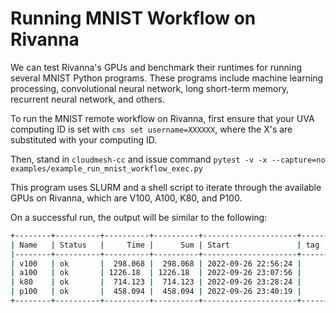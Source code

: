 # Running MNIST Workflow on Rivanna

We can test Rivanna's GPUs and benchmark
their runtimes for running several MNIST
Python programs. These programs include
machine learning processing, convolutional
neural network, long short-term memory,
recurrent neural network, and others.

To run the MNIST remote workflow on
Rivanna, first ensure that your UVA computing
ID is set with `cms set username=XXXXXX`, where
the X's are substituted with your computing ID.

Then, stand in `cloudmesh-cc` and issue command
`pytest -v -x --capture=no examples/example_run_mnist_workflow_exec.py`

This program uses SLURM and a shell script to
iterate through the available GPUs on Rivanna,
which are V100, A100, K80, and P100.

On a successful run, the output will be similar to
the following:

```bash
+--------+----------+----------+----------+---------------------+-------+-------+-------------+--------+-------+-------------------------------------+
| Name   | Status   |     Time |      Sum | Start               | tag   | msg   | Node        | User   | OS    | Version                             |
|--------+----------+----------+----------+---------------------+-------+-------+-------------+--------+-------+-------------------------------------|
| v100   | ok       |  298.068 |  298.068 | 2022-09-26 22:56:24 |       |       | udc-ba36-36 | XXXXXX | Linux | #1 SMP Wed Feb 23 16:47:03 UTC 2022 |
| a100   | ok       | 1226.18  | 1226.18  | 2022-09-26 23:07:56 |       |       | udc-ba36-36 | XXXXXX | Linux | #1 SMP Wed Feb 23 16:47:03 UTC 2022 |
| k80    | ok       |  714.123 |  714.123 | 2022-09-26 23:28:24 |       |       | udc-ba36-36 | XXXXXX | Linux | #1 SMP Wed Feb 23 16:47:03 UTC 2022 |
| p100   | ok       |  458.094 |  458.094 | 2022-09-26 23:40:19 |       |       | udc-ba36-36 | XXXXXX | Linux | #1 SMP Wed Feb 23 16:47:03 UTC 2022 |
+--------+----------+----------+----------+---------------------+-------+-------+-------------+--------+-------+-------------------------------------+
```